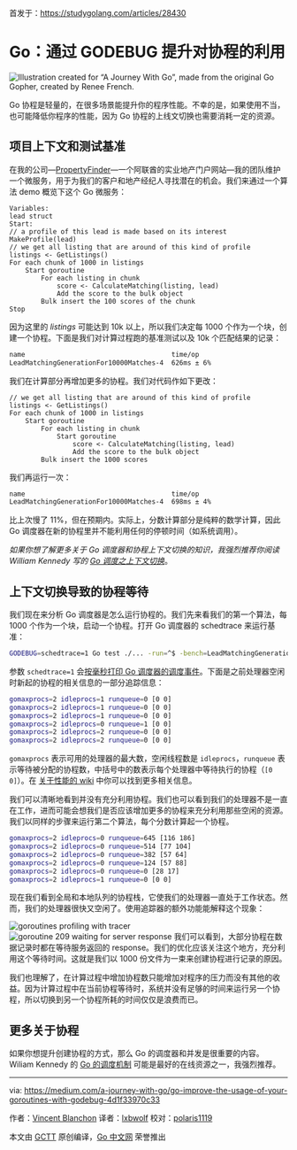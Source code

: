 首发于：https://studygolang.com/articles/28430

# Go：通过 GODEBUG 提升对协程的利用

![Illustration created for “A Journey With Go”, made from the original Go Gopher, created by Renee French.](https://raw.githubusercontent.com/studygolang/gctt-images2/master/20190606-Go-Improve-the-Usage-of-Your-Goroutines-with-GODEBUG/00.png)

Go 协程是轻量的，在很多场景能提升你的程序性能。不幸的是，如果使用不当，也可能降低你程序的性能，因为 Go 协程的上线文切换也需要消耗一定的资源。

## 项目上下文和测试基准

在我的公司—[PropertyFinder](https://www.propertyfinder.ae/)—一个阿联酋的实业地产门户网站—我的团队维护一个微服务，用于为我们的客户和地产经纪人寻找潜在的机会。我们来通过一个算法 demo 概览下这个 Go 微服务：

```
Variables:
lead struct
Start:
// a profile of this lead is made based on its interest
MakeProfile(lead)
// we get all listing that are around of this kind of profile
listings <- GetListings()
For each chunk of 1000 in listings
    Start goroutine
        For each listing in chunk
            score <- CalculateMatching(listing, lead)
            Add the score to the bulk object
        Bulk insert the 100 scores of the chunk
Stop
```

因为这里的 *listings* 可能达到 10k 以上，所以我们决定每 1000 个作为一个块，创建一个协程。下面是我们对计算过程跑的基准测试以及 10k 个匹配结果的记录：

```bash
name                                     time/op
LeadMatchingGenerationFor10000Matches-4  626ms ± 6%
```

我们在计算部分再增加更多的协程。我们对代码作如下更改：

```
// we get all listing that are around of this kind of profile
listings <- GetListings()
For each chunk of 1000 in listings
    Start goroutine
        For each listing in chunk
            Start goroutine
                score <- CalculateMatching(listing, lead)
                Add the score to the bulk object
        Bulk insert the 1000 scores
```

我们再运行一次：

```bash
name                                     time/op
LeadMatchingGenerationFor10000Matches-4  698ms ± 4%
```

比上次慢了 11%，但在预期内。实际上，分数计算部分是纯粹的数学计算，因此 Go 调度器在新的协程里并不能利用任何的停顿时间（如系统调用）。

*如果你想了解更多关于 Go 调度器和协程上下文切换的知识，我强烈推荐你阅读 William Kennedy 写的 [Go 调度之上下文切换](https://www.ardanlabs.com/blog/2018/08/scheduling-in-go-part2.html#context-switching)*。

## 上下文切换导致的协程等待

我们现在来分析 Go 调度器是怎么运行协程的。我们先来看我们的第一个算法，每 1000 个作为一个块，启动一个协程。打开 Go 调度器的 schedtrace 来运行基准：

```bash
GODEBUG=schedtrace=1 Go test ./... -run=^$ -bench=LeadMatchingGenerationFor10000Matches -benchtime=1ns
```

参数 `schedtrace=1` 会[按毫秒打印 Go 调度器的调度事件](https://golang.org/doc/diagnostics.html#godebug)。下面是之前处理器空闲时新起的协程的相关信息的一部分追踪信息：

```bash
gomaxprocs=2 idleprocs=1 runqueue=0 [0 0]
gomaxprocs=2 idleprocs=1 runqueue=0 [0 0]
gomaxprocs=2 idleprocs=1 runqueue=0 [0 0]
gomaxprocs=2 idleprocs=0 runqueue=1 [0 0]
gomaxprocs=2 idleprocs=2 runqueue=0 [0 0]
gomaxprocs=2 idleprocs=2 runqueue=0 [0 0]
```

`gomaxprocs` 表示可用的处理器的最大数，空闲线程数是 `idleprocs`，`runqueue` 表示等待被分配的协程数，中括号中的数表示每个处理器中等待执行的协程（`[0 0]`）。在 [关于性能的 wiki](https://github.com/golang/go/wiki/Performance#scheduler-trace) 中你可以找到更多相关信息。

我们可以清晰地看到并没有充分利用协程。我们也可以看到我们的处理器不是一直在工作，进而可能会想我们是否应该增加更多的协程来充分利用那些空闲的资源。我们以同样的步骤来运行第二个算法，每个分数计算起一个协程。

```bash
gomaxprocs=2 idleprocs=0 runqueue=645 [116 186]
gomaxprocs=2 idleprocs=0 runqueue=514 [77 104]
gomaxprocs=2 idleprocs=0 runqueue=382 [57 64]
gomaxprocs=2 idleprocs=0 runqueue=124 [57 88]
gomaxprocs=2 idleprocs=0 runqueue=0 [28 17]
gomaxprocs=2 idleprocs=1 runqueue=0 [0 0]
```

现在我们看到全局和本地队列的协程栈，它使我们的处理器一直处于工作状态。然而，我们的处理器很快又空闲了。使用追踪器的额外功能能解释这个现象：

![goroutines profiling with tracer](https://raw.githubusercontent.com/studygolang/gctt-images2/master/20190606-Go-Improve-the-Usage-of-Your-Goroutines-with-GODEBUG/01.png)
![goroutine 209 waiting for server response](https://raw.githubusercontent.com/studygolang/gctt-images2/master/20190606-Go-Improve-the-Usage-of-Your-Goroutines-with-GODEBUG/02.png)
我们可以看到，大部分协程在数据记录时都在等待服务返回的 response。我们的优化应该关注这个地方，充分利用这个等待时间。这就是我们以 1000 份文件为一束来创建协程进行记录的原因。

我们也理解了，在计算过程中增加协程数只能增加对程序的压力而没有其他的收益。因为计算过程中在当前协程等待时，系统并没有足够的时间来运行另一个协程，所以切换到另一个协程所耗的时间仅仅是浪费而已。

## 更多关于协程

如果你想提升创建协程的方式，那么 Go 的调度器和并发是很重要的内容。Wiliam Kennedy 的 [Go 的调度机制](https://studygolang.com/articles/14264) 可能是最好的在线资源之一，我强烈推荐。

---

via: https://medium.com/a-journey-with-go/go-improve-the-usage-of-your-goroutines-with-godebug-4d1f33970c33

作者：[Vincent Blanchon](https://medium.com/@blanchon.vincent)
译者：[lxbwolf](https://github.com/lxbwolf)
校对：[polaris1119](https://github.com/polaris1119)

本文由 [GCTT](https://github.com/studygolang/GCTT) 原创编译，[Go 中文网](https://studygolang.com/) 荣誉推出

